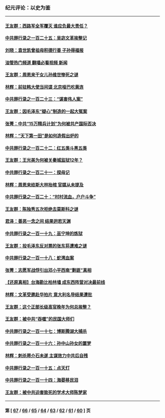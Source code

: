 ### 纪元评论：以史为鉴
---
#### [王友群：西路军全军覆灭 谁应负最大责任？](../../pages/nsc1028/n13975235.md?04220330) 
#### [中共罪行录之一百二十五：吴宓文革挨整记](../../pages/nsc1028/n13975630.md?04220330) 
#### [刘晓：袁世凯曾祖母积德行善 子孙得福报](../../pages/nsc1028/n13975138.md?04220330) 
#### [油管热门频道 翻墙必看视频 新闻](ok?04220330)
#### [王友群：周恩来干女儿孙维世惨死之谜](../../pages/nsc1028/n13972452.md?04220330) 
#### [林辉：前驻韩大使当间谍 北京哑巴吃黄连](../../pages/nsc1028/n13971434.md?04220330) 
#### [中共罪行录之一百二十三：“谋害伟人案”](../../pages/nsc1028/n13972044.md?04220330) 
#### [王友群：因毛泽东“疑心”制造的一起大冤案](../../pages/nsc1028/n13967794.md?04220330) 
#### [张菁：中共“15万精兵计划”为何被共产国际否决](../../pages/nsc1028/n13967677.md?04220330) 
#### [林辉：“天下第一田”是如何造假出炉的](../../pages/nsc1028/n13965823.md?04220330) 
#### [中共罪行录之一百二十二：红五类斗黑五类](../../pages/nsc1028/n13965024.md?04220330) 
#### [王友群：王光美为何被关秦城监狱12年？](../../pages/nsc1028/n13963422.md?04220330) 
#### [中共罪行录之一百二十一：探母记](../../pages/nsc1028/n13961437.md?04220330) 
#### [林辉：周恩来给斯大林抬棺 官媒从未提及](../../pages/nsc1028/n13961173.md?04220330) 
#### [中共罪行录之一百二十：“村村流血，户户斗争”](../../pages/nsc1028/n13959433.md?04220330) 
#### [王友群：陈独秀五次拒绝去莫斯科之谜](../../pages/nsc1028/n13957232.md?04220330) 
#### [君泽：善恶一念之间 结果迥若天渊](../../pages/nsc1028/n13954961.md?04220330) 
#### [中共罪行录之一百一十九：巫宁坤的炼狱](../../pages/nsc1028/n13953203.md?04220330) 
#### [王友群：投毛泽东反对票的张东荪遭难之谜](../../pages/nsc1028/n13951901.md?04220330) 
#### [中共罪行录之一百一十八：蛇湾血案](../../pages/nsc1028/n13950784.md?04220330) 
#### [张菁：志愿军战俘引出邓小平西南“剿匪”真相](../../pages/nsc1028/n13950241.md?04220330) 
#### [【还原真相】台海勘比柏林墙 成东西阵营对决最前线](../../pages/nsc1028/n13948147.md?04220330) 
#### [林辉：文革受邀赴华拍片 意大利名导结果遭批](../../pages/nsc1028/n13945883.md?04220330) 
#### [王友群：这个正部长级高官晚年为何总挨整？](../../pages/nsc1028/n13943816.md?04220330) 
#### [王友群：被中共“吞噬”的民国大师们](../../pages/nsc1028/n13942620.md?04220330) 
#### [中共罪行录之一百一十七：博斯腾湖大捕杀](../../pages/nsc1028/n13939864.md?04220330) 
#### [中共罪行录之一百一十六：孙中山孙女的噩梦](../../pages/nsc1028/n13937214.md?04220330) 
#### [林辉：刺杀蒋介石未遂 主谋效力中共后自残](../../pages/nsc1028/n13935457.md?04220330) 
#### [中共罪行录之一百一十五：点天灯](../../pages/nsc1028/n13935336.md?04220330) 
#### [中共罪行录之一百一十四：海晏移民泪](../../pages/nsc1028/n13934634.md?04220330) 
#### [王友群：被中共迫害致死的学术大师陈梦家](../../pages/nsc1028/n13932885.md?04220330) 

---
#### 第 [ [67](./67.md?04220330) / [66](./66.md?04220330) / [65](./65.md?04220330) / [64](./64.md?04220330) / [63](./63.md?04220330) / [62](./62.md?04220330) / [61](./61.md?04220330) / [60](./60.md?04220330) ] 页
